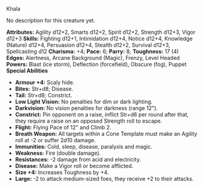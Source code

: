 Khala

No description for this creature yet.

**Attributes:** Agility d12+2, Smarts d12+2, Spirit d12+2, Strength
d12+3, Vigor d12+3
**Skills:** Fighting d12+1, Intimidation d12+4, Notice d12+4, Knowledge
(Nature) d12+4, Persuasion d12+4, Stealth d12+2, Survival d12+3,
Spellcasting d12
**Charisma:** +4; **Pace:** 6; **Parry:** 8; **Toughness:** 17 (4)
**Edges:** Alertness, Arcane Background (Magic), Frenzy, Level Headed
**Powers:** Blast (ice storm), Deflection (forcefield), Obscure (fog),
Puppet
**Special Abilities**
- **Armour +4:** Scaly hide.
- **Bites:** Str+d8; Disease.
- **Tail:** Str+d8; Constrict.
- **Low Light Vision:** No penalties for dim or dark lighting.
- **Darkvision:** No vision penalties for darkness (range 12").
- **Constrict:** Pin opponent on a raise, inflict Str+d6 per round after
that, they require a raise on an opposed Strength roll to escape.
- **Flight:** Flying Pace of 12" and Climb 2.
- **Breath Weapon:** All targets within a Cone Template must make an
Agility roll at -2 or suffer 2d10 damage.
- **Immunities:** Cold, sleep, disease, paralysis and magic.
- **Weakness:** Fire (double damage).
- **Resistances:** -2 damage from acid and electricity.
- **Disease:** Make a Vigor roll or become afflicted.
- **Size +4:** Increases Toughness by +4.
- **Large:** -2 to attack medium-sized foes, they receive +2 to their
attacks.

